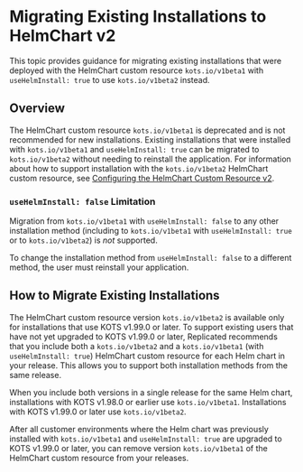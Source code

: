 # Migrating Existing Installations to HelmChart v2

This topic provides guidance for migrating existing installations that were deployed with the HelmChart custom resource `kots.io/v1beta1` with `useHelmInstall: true` to use `kots.io/v1beta2` instead.

## Overview

The HelmChart custom resource `kots.io/v1beta1` is deprecated and is not recommended for new installations. Existing installations that were installed with `kots.io/v1beta1` and `useHelmInstall: true` can be migrated to `kots.io/v1beta2` without needing to reinstall the application. For information about how to support installation with the `kots.io/v1beta2` HelmChart custom resource, see [Configuring the HelmChart Custom Resource v2](helm-native-v2-using).

### `useHelmInstall: false` Limitation

Migration from `kots.io/v1beta1` with `useHelmInstall: false` to any other installation method (including to `kots.io/v1beta1` with `useHelmInstall: true` or to `kots.io/v1beta2`) is _not_ supported.

To change the installation method from `useHelmInstall: false` to a different method, the user must reinstall your application.

## How to Migrate Existing Installations

The HelmChart custom resource version `kots.io/v1beta2` is available only for installations that use KOTS v1.99.0 or later. To support existing users that have not yet upgraded to KOTS v1.99.0 or later, Replicated recommends that you include both a `kots.io/v1beta2` and a `kots.io/v1beta1` (with `useHelmInstall: true`) HelmChart custom resource for each Helm chart in your release. This allows you to support both installation methods from the same release.

When you include both versions in a single release for the same Helm chart, installations with KOTS v1.98.0 or earlier use `kots.io/v1beta1`. Installations with KOTS v1.99.0 or later use `kots.io/v1beta2`.

After all customer environments where the Helm chart was previously installed with `kots.io/v1beta1` and `useHelmInstall: true` are upgraded to KOTS v1.99.0 or later, you can remove version `kots.io/v1beta1` of the HelmChart custom resource from your releases.
